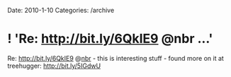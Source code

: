 Date: 2010-1-10
Categories: /archive

# ! 'Re: http://bit.ly/6QkIE9 @nbr ...'

Re: <a href="http://bit.ly/6QkIE9" rel="nofollow">http://bit.ly/6QkIE9</a> @<a href="http://twitter.com/nbr" class="aktt_username">nbr</a> - this is interesting stuff - found more on it at treehugger: <a href="http://bit.ly/5IGdwU" rel="nofollow">http://bit.ly/5IGdwU</a>
